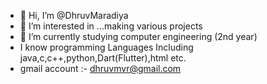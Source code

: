 - 👋 Hi, I’m @DhruvMaradiya
- 👀 I’m interested in ...making various projects
- 🌱 I’m currently studying computer engineering (2nd year)
- I know programming Languages Including java,c,c++,python,Dart(Flutter),html etc.
- gmail account :- dhruvmvr@gmail.com

<!---

--->
